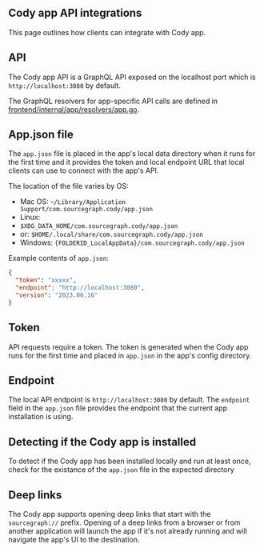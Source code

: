 ## Cody app API integrations

This page outlines how clients can integrate with Cody app.

## API

The Cody app API is a GraphQL API exposed on the localhost port which is `http://localhost:3080` by default.

The GraphQL resolvers for app-specific API calls are defined in [frontend/internal/app/resolvers/app.go](https://sourcegraph.com/github.com/sourcegraph/sourcegraph@main/-/blob/enterprise/cmd/frontend/internal/app/resolvers/app.go).

## App.json file

The `app.json` file is placed in the app's local data directory when it runs for the first time and it provides the token and local endpoint URL that local clients can use to connect with the app's API.

The location of the file varies by OS:

- Mac OS: `~/Library/Application Support/com.sourcegraph.cody/app.json`
- Linux: 
 - `$XDG_DATA_HOME/com.sourcegraph.cody/app.json`
 - or: `$HOME/.local/share/com.sourcegraph.cody/app.json`
- Windows: `{FOLDERID_LocalAppData}/com.sourcegraph.cody/app.json`

Example contents of `app.json`:

```json
{
  "token": "xxxxx",
  "endpoint": "http://localhost:3080",
  "version": "2023.06.16"
}
```

## Token

API requests require a token. The token is generated when the Cody app runs for the first time and placed in `app.json` in the app's config directory.

## Endpoint

The local API endpoint is `http://localhost:3080` by default. The `endpoint` field in the `app.json` file provides the endpoint that the current app installation is using.

## Detecting if the Cody app is installed

To detect if the Cody app has been installed locally and run at least once, check for the existance of the `app.json` file in the expected directory

## Deep links

The Cody app supports opening deep links that start with the `sourcegraph://` prefix. Opening of a deep links from a browser or from another application will launch the app if it's not already running and will navigate the app's UI to the destination.


